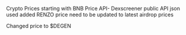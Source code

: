 Crypto Prices
starting with BNB Price
API- Dexscreener public API
json used
added RENZO price
need to be updated to latest airdrop prices

Changed price to $DEGEN
